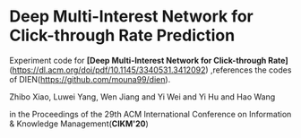 # Deep Multi-Interest Network for Click-through Rate Prediction

Experiment code for **[Deep Multi-Interest Network for Click-through Rate]**(https://dl.acm.org/doi/pdf/10.1145/3340531.3412092) ,references the codes of DIEN(https://github.com/mouna99/dien).

Zhibo Xiao, Luwei Yang, Wen Jiang and Yi Wei and Yi Hu and Hao Wang

in the Proceedings of the 29th ACM International Conference on Information & Knowledge Management(**CIKM'20**)


